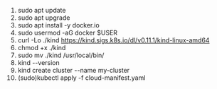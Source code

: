 1. sudo apt update
2. sudo apt upgrade
3. sudo apt install -y docker.io
4. sudo usermod -aG docker $USER
5. curl -Lo ./kind https://kind.sigs.k8s.io/dl/v0.11.1/kind-linux-amd64
6. chmod +x ./kind
7. sudo mv ./kind /usr/local/bin/
8. kind --version
9. kind create cluster --name my-cluster
10. (sudo)kubectl apply -f cloud-manifest.yaml